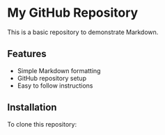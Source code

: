 



# My GitHub Repository

This is a basic repository to demonstrate Markdown.

## Features

- Simple Markdown formatting
- GitHub repository setup
- Easy to follow instructions

## Installation

To clone this repository:


